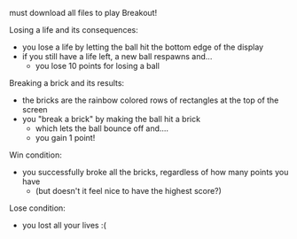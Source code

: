 must download all files to play Breakout!

Losing a life and its consequences:
- you lose a life by letting the ball hit the bottom edge of the display
- if you still have a life left, a new ball respawns and...
     - you lose 10 points for losing a ball

Breaking a brick and its results:
- the bricks are the rainbow colored rows of rectangles at the top of the screen
- you "break a brick" by making the ball hit a brick
     - which lets the ball bounce off and....
     - you gain 1 point!

Win condition:
- you successfully broke all the bricks, regardless of how many points you have 
     - (but doesn't it feel nice to have the highest score?)

Lose condition:
- you lost all your lives :(
